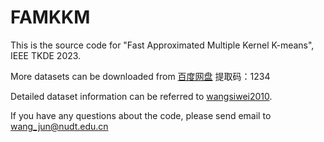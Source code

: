 # FAMKKM

This is the source code for "Fast Approximated Multiple Kernel K-means", IEEE TKDE 2023.

More datasets can be downloaded from <a href=https://pan.baidu.com/s/1SeQgryGWF1tcX-MyiOiopQ>百度网盘</a> 提取码：1234

Detailed dataset information can be referred to <a href=https://github.com/wangsiwei2010/awesome-multi-view-clustering#jump22>wangsiwei2010</a>.

If you have any questions about the code, please send email to wang_jun@nudt.edu.cn
